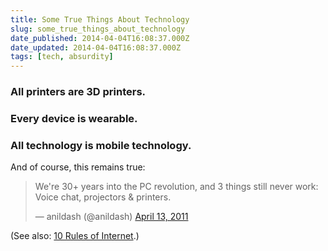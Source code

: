 ```yaml
---
title: Some True Things About Technology
slug: some_true_things_about_technology
date_published: 2014-04-04T16:08:37.000Z
date_updated: 2014-04-04T16:08:37.000Z
tags: [tech, absurdity]
---
```



### All printers are 3D printers.

### Every device is wearable.

### All technology is mobile technology.

And of course, this remains true:

<blockquote class="twitter-tweet" data-dnt="true" data-theme="dark"><p lang="en" dir="ltr">We&#39;re 30+ years into the PC revolution, and 3 things still never work: Voice chat, projectors &amp; printers.</p>&mdash; anildash (@anildash) <a href="https://twitter.com/anildash/status/58198673808572417?ref_src=twsrc%5Etfw">April 13, 2011</a></blockquote> <script async src="https://platform.twitter.com/widgets.js" charset="utf-8"></script>

(See also: [10 Rules of Internet](/2013/07/rules-of-internet).)
